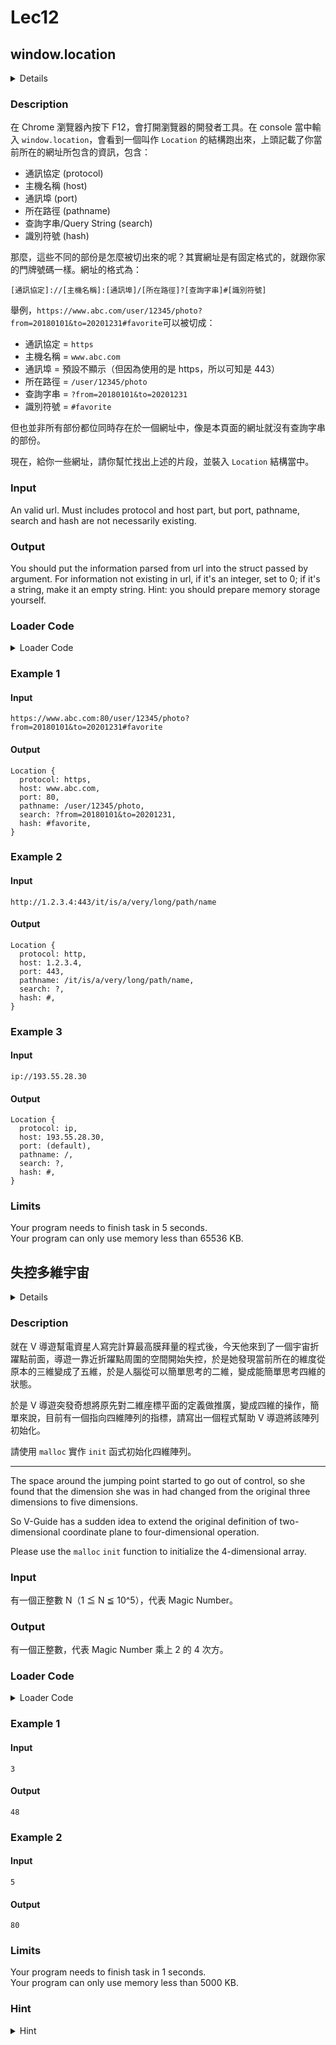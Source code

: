 # Lec12
## window.location
<details>
<summary>Details</summary>

Level: Hard  
Tags: Function, String, Struct, If/else, Pointers  
Problem ID: [RS_5xkB0PF-1](https://ckj.imslab.org/#/problems/RS_5xkB0PF-1)  
</details>

### Description
在 Chrome 瀏覽器內按下 F12，會打開瀏覽器的開發者工具。在 console 當中輸入 `window.location`，會看到一個叫作 `Location` 的結構跑出來，上頭記載了你當前所在的網址所包含的資訊，包含：

* 通訊協定 (protocol)
* 主機名稱 (host)
* 通訊埠 (port)
* 所在路徑 (pathname)
* 查詢字串/Query String (search)
* 識別符號 (hash)

那麼，這些不同的部份是怎麼被切出來的呢？其實網址是有固定格式的，就跟你家的門牌號碼一樣。網址的格式為：

`[通訊協定]://[主機名稱]:[通訊埠]/[所在路徑]?[查詢字串]#[識別符號]`

舉例，`https://www.abc.com/user/12345/photo?from=20180101&to=20201231#favorite`可以被切成：

* 通訊協定 = `https`
* 主機名稱 = `www.abc.com`
* 通訊埠 = 預設不顯示（但因為使用的是 https，所以可知是 443）
* 所在路徑 = `/user/12345/photo`
* 查詢字串 = `?from=20180101&to=20201231`
* 識別符號 = `#favorite`

但也並非所有部份都位同時存在於一個網址中，像是本頁面的網址就沒有查詢字串的部份。

現在，給你一些網址，請你幫忙找出上述的片段，並裝入 `Location` 結構當中。


### Input
An valid url. Must includes protocol and host part, but port, pathname, search and hash are not necessarily existing.
### Output
You should put the information parsed from url into the struct passed by argument. For information not existing in url, if it's an integer, set to 0; if it's a string, make it an empty string. Hint: you should prepare memory storage yourself.

### Loader Code
<details>
<summary>Loader Code</summary>

```c
#include <stdio.h>
#include <stdlib.h>
#include <string.h>

typedef struct
{
    char *protocol;
    char *host;
    char *pathname;
    char *search;
    char *hash;
    int port;
} Location;

Location *parse_url(char *url);

int main()
{
    char url[500] = "";
    fgets(url, 500, stdin); // Get url string
    Location *l = parse_url(url);
    printf("Location {\n  protocol: %s,\n  host: %s,\n", l->protocol, l->host);
    if (l->port)
        printf("  port: %d,\n", l->port);
    else
        printf("  port: (default),\n");
    printf("  pathname: /%s,\n  search: ?%s,\n  hash: #%s,\n}\n", l->pathname, l->search, l->hash);
    return 0;
}

```
</details>


### Example 1
#### Input
```
https://www.abc.com:80/user/12345/photo?from=20180101&to=20201231#favorite

```
#### Output
```
Location {
  protocol: https,
  host: www.abc.com,
  port: 80,
  pathname: /user/12345/photo,
  search: ?from=20180101&to=20201231,
  hash: #favorite,
}

```

### Example 2
#### Input
```
http://1.2.3.4:443/it/is/a/very/long/path/name

```
#### Output
```
Location {
  protocol: http,
  host: 1.2.3.4,
  port: 443,
  pathname: /it/is/a/very/long/path/name,
  search: ?,
  hash: #,
}

```

### Example 3
#### Input
```
ip://193.55.28.30

```
#### Output
```
Location {
  protocol: ip,
  host: 193.55.28.30,
  port: (default),
  pathname: /,
  search: ?,
  hash: #,
}

```

### Limits
Your program needs to finish task in 5 seconds.  
Your program can only use memory less than 65536 KB.  
## 失控多維宇宙
<details>
<summary>Details</summary>

Level: Easy  
Tags: Malloc  
Problem ID: [eEnK4Y42J7lU](https://ckj.imslab.org/#/problems/eEnK4Y42J7lU)  
</details>

### Description
就在 V 導遊幫電資星人寫完計算最高膜拜量的程式後，今天他來到了一個宇宙折躍點前面，導遊一靠近折躍點周圍的空間開始失控，於是她發現當前所在的維度從原本的三維變成了五維，於是人腦從可以簡單思考的二維，變成能簡單思考四維的狀態。

於是 V 導遊突發奇想將原先對二維座標平面的定義做推廣，變成四維的操作，簡單來說，目前有一個指向四維陣列的指標，請寫出一個程式幫助 V 導遊將該陣列初始化。

請使用 `malloc` 實作 `init` 函式初始化四維陣列。



---

The space around the jumping point started to go out of control, so she found that the dimension she was in had changed from the original three dimensions to five dimensions.

So V-Guide has a sudden idea to extend the original definition of two-dimensional coordinate plane to four-dimensional operation.

Please use the `malloc` `init` function to initialize the 4-dimensional array.


### Input
有一個正整數 N（1 ≦ N ≦ 10^5），代表 Magic Number。
### Output
有一個正整數，代表 Magic Number 乘上 2 的 4 次方。

### Loader Code
<details>
<summary>Loader Code</summary>

```c
#include<stdio.h>
#include<stdlib.h>
void init(int**** ptr);

int main(){
    int ****ptr = malloc(sizeof(int***)*2);
    init(ptr);
    int magic_number;
    long long magic_sum = 0;
    scanf("%d", &magic_number);
    for(int _ = 0; _<2; _++)
        for(int __ = 0; __<2; __++)
            for(int ___ = 0; ___<2; ___++)
                for(int ____ = 0; ____<2; ____++)
                    ptr[_][__][___][____] = magic_number, magic_sum += ptr[_][__][___][____];
    printf("%lld", magic_sum);
}
```
</details>


### Example 1
#### Input
```
3
```
#### Output
```
48
```

### Example 2
#### Input
```
5
```
#### Output
```
80
```

### Limits
Your program needs to finish task in 1 seconds.  
Your program can only use memory less than 5000 KB.  

### Hint
<details>
<summary>Hint</summary>
這支程式看似很複雜，但其實只是將輸入的值乘上 16 而已
</details>
